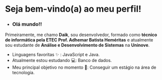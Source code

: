 # Seja bem-vindo(a) ao meu perfil!

- ### Olá mundo!! <br>
Primeiramente, me chamo **Daik**, sou desenvolvedor, formado como **técnico de informática pela ETEC Prof. Adhemar Batista Heméritas** e atualmente sou estudante de **Análise e Desenvolvimento de Sistemas** na **Uninove**.

- Linguagens favoritas ✨ : JavaScript e Java.
- Atualmente estou estudando 💻: Banco de dados.
- Meu principal objetivo no momento 🎯: Conseguir um estágio na área de tecnologia.
